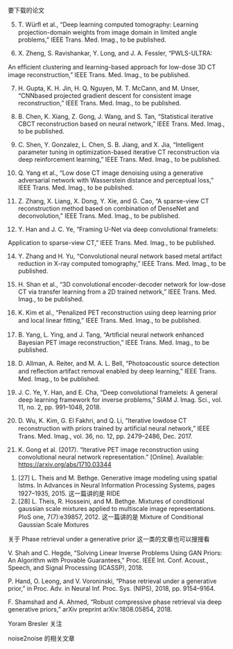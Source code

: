 要下载的论文

5) T. Würﬂ et al., “Deep learning computed tomography: Learning projection-domain weights from image domain in limited angle problems,” IEEE Trans. Med. Imag., to be published.

6) X. Zheng, S. Ravishankar, Y. Long, and J. A. Fessler, “PWLS-ULTRA:

An efﬁcient clustering and learning-based approach for low-dose 3D CT image reconstruction,” IEEE Trans. Med. Imag., to be published.

7) H. Gupta, K. H. Jin, H. Q. Nguyen, M. T. McCann, and M. Unser, “CNNbased projected gradient descent for consistent image reconstruction,” IEEE Trans. Med. Imag., to be published.

8) B. Chen, K. Xiang, Z. Gong, J. Wang, and S. Tan, “Statistical iterative CBCT reconstruction based on neural network,” IEEE Trans. Med. Imag., to be published.

9) C. Shen, Y. Gonzalez, L. Chen, S. B. Jiang, and X. Jia, “Intelligent parameter tuning in optimization-based iterative CT reconstruction via deep reinforcement learning,” IEEE Trans. Med. Imag., to be published.

10) Q. Yang et al., “Low dose CT image denoising using a generative adversarial network with Wasserstein distance and perceptual loss,” IEEE Trans. Med. Imag., to be published.

12) Z. Zhang, X. Liang, X. Dong, Y. Xie, and G. Cao, “A sparse-view CT reconstruction method based on combination of DenseNet and deconvolution,” IEEE Trans. Med. Imag., to be published.

13) Y. Han and J. C. Ye, “Framing U-Net via deep convolutional framelets:

Application to sparse-view CT,” IEEE Trans. Med. Imag., to be published.

14) Y. Zhang and H. Yu, “Convolutional neural network based metal artifact reduction in X-ray computed tomography,” IEEE Trans. Med. Imag., to be published.

15) H. Shan et al., “3D convolutional encoder-decoder network for low-dose CT via transfer learning from a 2D trained network,” IEEE Trans. Med. Imag., to be published.

19) K. Kim et al., “Penalized PET reconstruction using deep learning prior and local linear ﬁtting,” IEEE Trans. Med. Imag., to be published.

20) B. Yang, L. Ying, and J. Tang, “Artiﬁcial neural network enhanced Bayesian PET image reconstruction,” IEEE Trans. Med. Imag., to be published.

21) D. Allman, A. Reiter, and M. A. L. Bell, “Photoacoustic source detection and reﬂection artifact removal enabled by deep learning,” IEEE Trans. Med. Imag., to be published.

44) J. C. Ye, Y. Han, and E. Cha, “Deep convolutional framelets: A general deep learning framework for inverse problems,” SIAM J. Imag. Sci., vol. 11, no. 2, pp. 991–1048, 2018.

69) D. Wu, K. Kim, G. El Fakhri, and Q. Li, “Iterative lowdose CT reconstruction with priors trained by artiﬁcial neural network,” IEEE Trans. Med. Imag., vol. 36, no. 12, pp. 2479–2486, Dec. 2017.

70) K. Gong et al. (2017). “Iterative PET image reconstruction using convolutional neural network representation.” [Online]. Available: https://arxiv.org/abs/1710.03344

1. [27] L. Theis and M. Bethge. Generative image modeling using spatial lstms. In Advances in Neural Information Processing Systems, pages 1927–1935, 2015. 这一篇讲的是 RIDE
2. [28] L. Theis, R. Hosseini, and M. Bethge. Mixtures of conditional gaussian scale mixtures applied to multiscale image representations. PloS one, 7(7):e39857, 2012. 这一篇讲的是 Mixture of Conditional Gaussian Scale Mixtures

关于 Phase retrieval under a generative prior 这一类的文章也可以搜搜看

V. Shah and C. Hegde, “Solving Linear Inverse Problems Using GAN Priors: An Algorithm with Provable Guarantees,” Proc. IEEE Int. Conf. Acoust., Speech, and Signal Processing (ICASSP), 2018.

P. Hand, O. Leong, and V. Voroninski, “Phase retrieval under a generative prior,” in Proc. Adv. in Neural Inf. Proc. Sys. (NIPS), 2018, pp. 9154–9164.

F. Shamshad and A. Ahmed, “Robust compressive phase retrieval via deep generative priors,” arXiv preprint arXiv:1808.05854, 2018.





Yoram Bresler 关注

noise2noise 的相关文章